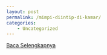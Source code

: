```yaml
---
layout: post
permalink: /mimpi-diintip-di-kamar/
categories:
    - Uncategorized
---
```


[Baca Selengkapnya](/04)